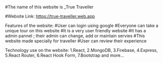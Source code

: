 #The name of this website is _True Traveller

#Website Link: https://true-traveller.web.app




Features of the website:
#User can login using google
#Everyone can take a unique tour on this website
#It is a very user friendly website
#It has a admin pannel ; their admin can change, add or maintain servies
#This website made specially for traveller
#User can review their experience




Technology use on the website:
1.React,
2.MongoDB,
3.Firebase,
4.Express,
5.React Router,
6.React Hook Form,
7.Bootstrap and more...



